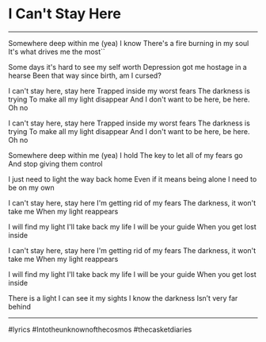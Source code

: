 # I Can't Stay Here

---


Somewhere deep within me (yea) I know
There's a fire burning in my soul
It's what drives me the most``

Some days it's hard to see my self worth
Depression got me hostage in a hearse
Been that way since birth, am I cursed?

I can't stay here, stay here
Trapped inside my worst fears
The darkness is trying
To make all my light disappear
And I don't want to be here, be here. Oh no

I can't stay here, stay here
Trapped inside my worst fears
The darkness is trying
To make all my light disappear
And I don't want to be here, be here. Oh no

Somewhere deep within me (yea) I hold
The key to let all of my fears go
And stop giving them control
  
I just need to light the way back home
Even if it means being alone
I need to be on my own
 
I can't stay here, stay here
I'm getting rid of my fears
The darkness, it won't take me
When my light reappears

I will find my light
I'll take back my life
I will be your guide
When you get lost inside

I can't stay here, stay here
I'm getting rid of my fears
The darkness, it won't take me
When my light reappears

I will find my light
I'll take back my life
I will be your guide
When you get lost inside

There is a light
I can see it my sights
I know the darkness
Isn’t very far behind

---

#lyrics #Intotheunknownofthecosmos #thecasketdiaries 